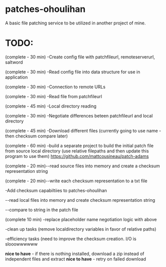 # patches-ohoulihan
A basic file patching service to be utilized in another project of mine.


# TODO:
(complete - 30 min) -Create config file with patchfileurl, remoteserverurl, saltword

(complete - 30 min) -Read config file into data structure for use in application

(complete - 30 min) -Connection to remote URLs

(complete - 30 min) -Read file from patchfileurl

(complete - 45 min) -Local directory reading

(complete - 30 min) -Negotiate differences beteen patchfileurl and local directory 

(complete - 45 min) -Download different files  (currently going to use name -then checksum compare later) 

(complete - 60 min) -build a separate project to build the initial patch file from source local directory  (use relative filepaths and then update this program to use them)
https://github.com/mattcousineau/patch-adams

(complete - 20 min)--read source files into memory and create a checksum representation string

(complete - 20 min)--write each checksum representation to a txt file


-Add checksum capabiltiies to patches-ohoulihan

--read local files into memory and create checksum representation string

--compare to string in the patch file

(complete 10 min) -replace placeholder name negotiation logic with above

-clean up tasks (remove localdirectory variables in favor of relative paths)

-efficiency tasks (need to improve the checksum creation.  I/O is slooowwwwww

**nice to have** - if there is nothing installed, download a zip instead of independent files and extract
**nice to have** - retry on failed download
